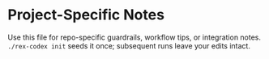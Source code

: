 # Project-Specific Notes

Use this file for repo-specific guardrails, workflow tips, or integration notes.
`./rex-codex init` seeds it once; subsequent runs leave your edits intact.
